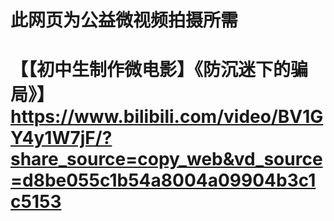 # 此网页为公益微视频拍摄所需
# 
# 【【初中生制作微电影】《防沉迷下的骗局》】 https://www.bilibili.com/video/BV1GY4y1W7jF/?share_source=copy_web&vd_source=d8be055c1b54a8004a09904b3c1c5153





